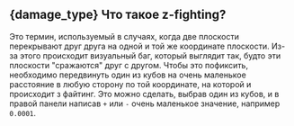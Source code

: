 ## {damage_type} Что такое z-fighting? 
Это термин, используемый в случаях, когда две плоскости перекрывают друг друга на одной и той же координате плоскости. Из-за этого происходит визуальный баг, который выглядит так, будто эти плоскости "сражаются" друг с другом. Чтобы это пофиксить, необходимо передвинуть один из кубов на очень маленькое расстояние в любую сторону по той координате, на которой и происходит з файтинг. Это можно сделать, выбрав один из кубов, и в правой панели написав `+` или `-` очень маленькое значение, например `0.0001`.